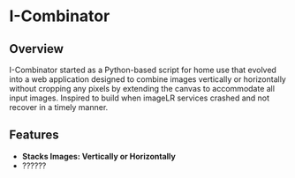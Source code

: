 # I-Combinator

## Overview

I-Combinator started as a Python-based script for home use that evolved into a web application designed to combine images vertically or horizontally without cropping any pixels by extending the canvas to accommodate all input images. Inspired to build when imageLR services crashed and not recover in a timely manner.

## Features

- **Stacks Images: Vertically or Horizontally**
- ?????? 
